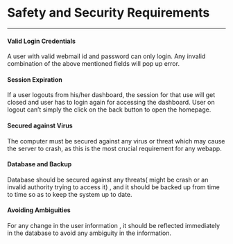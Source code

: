 # Safety and Security Requirements


---

#### Valid Login Credentials
 A user with valid webmail id and password can only login. Any invalid combination of the above mentioned fields will pop up error.
#### Session Expiration
If a user logouts from his/her dashboard, the session for that use will get closed and user has to login again  for accessing the dashboard. User on logout can’t simply the click on the back button to open the homepage.
#### Secured against Virus 
The computer must be secured against any virus or threat which may cause the server to crash, as this is the most crucial requirement for any webapp.
#### Database and Backup
Database should be secured against any threats( might be crash or an invalid authority trying to access it) , and it should be backed up from time to time so as to keep the system up to date.
#### Avoiding Ambiguities
For any change in the user information , it should be reflected immediately in the database to avoid any ambiguity in the information.
